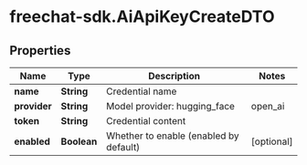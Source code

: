 # freechat-sdk.AiApiKeyCreateDTO

## Properties

Name | Type | Description | Notes
------------ | ------------- | ------------- | -------------
**name** | **String** | Credential name | 
**provider** | **String** | Model provider: hugging_face | open_ai | local_ai | in_process | dash_scope | unknown | 
**token** | **String** | Credential content | 
**enabled** | **Boolean** | Whether to enable (enabled by default) | [optional] 


